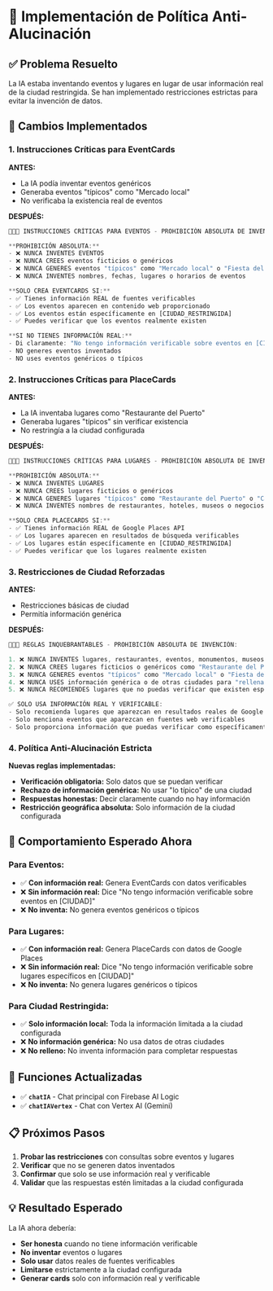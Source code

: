 # 🚨 Implementación de Política Anti-Alucinación

## ✅ **Problema Resuelto**

La IA estaba inventando eventos y lugares en lugar de usar información real de la ciudad restringida. Se han implementado restricciones estrictas para evitar la invención de datos.

## 🔧 **Cambios Implementados**

### **1. Instrucciones Críticas para EventCards**

**ANTES:**
- La IA podía inventar eventos genéricos
- Generaba eventos "típicos" como "Mercado local"
- No verificaba la existencia real de eventos

**DESPUÉS:**
```typescript
🚨🚨🚨 INSTRUCCIONES CRÍTICAS PARA EVENTOS - PROHIBICIÓN ABSOLUTA DE INVENCIÓN:

**PROHIBICIÓN ABSOLUTA:**
- ❌ NUNCA INVENTES EVENTOS
- ❌ NUNCA CREES eventos ficticios o genéricos
- ❌ NUNCA GENERES eventos "típicos" como "Mercado local" o "Fiesta del pueblo"
- ❌ NUNCA INVENTES nombres, fechas, lugares o horarios de eventos

**SOLO CREA EVENTCARDS SI:**
- ✅ Tienes información REAL de fuentes verificables
- ✅ Los eventos aparecen en contenido web proporcionado
- ✅ Los eventos están específicamente en [CIUDAD_RESTRINGIDA]
- ✅ Puedes verificar que los eventos realmente existen

**SI NO TIENES INFORMACIÓN REAL:**
- Di claramente: "No tengo información verificable sobre eventos en [CIUDAD]"
- NO generes eventos inventados
- NO uses eventos genéricos o típicos
```

### **2. Instrucciones Críticas para PlaceCards**

**ANTES:**
- La IA inventaba lugares como "Restaurante del Puerto"
- Generaba lugares "típicos" sin verificar existencia
- No restringía a la ciudad configurada

**DESPUÉS:**
```typescript
🚨🚨🚨 INSTRUCCIONES CRÍTICAS PARA LUGARES - PROHIBICIÓN ABSOLUTA DE INVENCIÓN:

**PROHIBICIÓN ABSOLUTA:**
- ❌ NUNCA INVENTES LUGARES
- ❌ NUNCA CREES lugares ficticios o genéricos
- ❌ NUNCA GENERES lugares "típicos" como "Restaurante del Puerto" o "Café Central"
- ❌ NUNCA INVENTES nombres de restaurantes, hoteles, museos o negocios

**SOLO CREA PLACECARDS SI:**
- ✅ Tienes información REAL de Google Places API
- ✅ Los lugares aparecen en resultados de búsqueda verificables
- ✅ Los lugares están específicamente en [CIUDAD_RESTRINGIDA]
- ✅ Puedes verificar que los lugares realmente existen
```

### **3. Restricciones de Ciudad Reforzadas**

**ANTES:**
- Restricciones básicas de ciudad
- Permitía información genérica

**DESPUÉS:**
```typescript
🚨🚨🚨 REGLAS INQUEBRANTABLES - PROHIBICIÓN ABSOLUTA DE INVENCIÓN:

1. ❌ NUNCA INVENTES lugares, restaurantes, eventos, monumentos, museos, hoteles, tiendas
2. ❌ NUNCA CREES lugares ficticios o genéricos como "Restaurante del Puerto" o "Café Central"
3. ❌ NUNCA GENERES eventos "típicos" como "Mercado local" o "Fiesta del pueblo"
4. ❌ NUNCA USES información genérica o de otras ciudades para "rellenar" respuestas
5. ❌ NUNCA RECOMIENDES lugares que no puedas verificar que existen específicamente en [CIUDAD]

✅ SOLO USA INFORMACIÓN REAL Y VERIFICABLE:
- Solo recomienda lugares que aparezcan en resultados reales de Google Places
- Solo menciona eventos que aparezcan en fuentes web verificables
- Solo proporciona información que puedas verificar como específicamente relacionada con [CIUDAD]
```

### **4. Política Anti-Alucinación Estricta**

**Nuevas reglas implementadas:**
- **Verificación obligatoria:** Solo datos que se puedan verificar
- **Rechazo de información genérica:** No usar "lo típico" de una ciudad
- **Respuestas honestas:** Decir claramente cuando no hay información
- **Restricción geográfica absoluta:** Solo información de la ciudad configurada

## 🎯 **Comportamiento Esperado Ahora**

### **Para Eventos:**
- ✅ **Con información real:** Genera EventCards con datos verificables
- ❌ **Sin información real:** Dice "No tengo información verificable sobre eventos en [CIUDAD]"
- ❌ **No inventa:** No genera eventos genéricos o típicos

### **Para Lugares:**
- ✅ **Con información real:** Genera PlaceCards con datos de Google Places
- ❌ **Sin información real:** Dice "No tengo información verificable sobre lugares específicos en [CIUDAD]"
- ❌ **No inventa:** No genera lugares genéricos o típicos

### **Para Ciudad Restringida:**
- ✅ **Solo información local:** Toda la información limitada a la ciudad configurada
- ❌ **No información genérica:** No usa datos de otras ciudades
- ❌ **No relleno:** No inventa información para completar respuestas

## 🚀 **Funciones Actualizadas**

- ✅ **`chatIA`** - Chat principal con Firebase AI Logic
- ✅ **`chatIAVertex`** - Chat con Vertex AI (Gemini)

## 📋 **Próximos Pasos**

1. **Probar las restricciones** con consultas sobre eventos y lugares
2. **Verificar** que no se generen datos inventados
3. **Confirmar** que solo se use información real y verificable
4. **Validar** que las respuestas estén limitadas a la ciudad configurada

## 💡 **Resultado Esperado**

La IA ahora debería:
- **Ser honesta** cuando no tiene información verificable
- **No inventar** eventos o lugares
- **Solo usar** datos reales de fuentes verificables
- **Limitarse** estrictamente a la ciudad configurada
- **Generar cards** solo con información real y verificable

